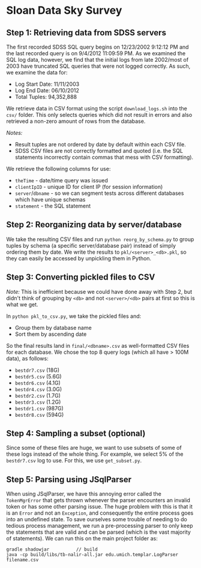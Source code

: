 # Sloan Data Sky Survey

## Step 1: Retrieving data from SDSS servers

The first recorded SDSS SQL query begins on 12/23/2002 9:12:12 PM and the last recorded query is on 9/4/2012 11:09:59 PM. As we examined the SQL log data, however, we find that the initial logs from late 2002/most of 2003 have truncated SQL queries that were not logged correctly. As such, we examine the data for:

* Log Start Date: 11/11/2003
* Log End Date: 06/10/2012
* Total Tuples: 94,352,888

We retrieve data in CSV format using the script `download_logs.sh` into the `csv/` folder. This only selects queries which did not result in errors and also retrieved a non-zero amount of rows from the database.

*Notes:*

* Result tuples are not ordered by date by default within each CSV file.
* SDSS CSV files are not correctly formatted and quoted (i.e. the SQL statements incorrectly contain commas that mess with CSV formatting).

We retrieve the following columns for use:

* `theTime` - date/time query was issued
* `clientIpID` - unique ID for client IP (for session information)
* `server`/`dbname` - so we can segment tests across different databases which have unique schemas
* `statement` - the SQL statement

## Step 2: Reorganizing data by server/database

We take the resulting CSV files and run `python reorg_by_schema.py` to group tuples by schema (a specific server/database pair) instead of simply ordering them by date. We write the results to `pkl/<server>_<db>.pkl`, so they can easily be accessed by unpickling them in Python.

## Step 3: Converting pickled files to CSV

*Note:* This is inefficient because we could have done away with Step 2, but didn't think of grouping by `<db>` and not `<server>/<db>` pairs at first so this is what we get.

In `python pkl_to_csv.py`, we take the pickled files and:

* Group them by database name
* Sort them by ascending date

So the final results land in `final/<dbname>.csv` as well-formatted CSV files for each database. We chose the top 8 query logs (which all have > 100M data), as follows:

* `bestdr7.csv` (18G)
* `bestdr5.csv` (5.6G)
* `bestdr6.csv` (4.1G)
* `bestdr4.csv` (3.0G)
* `bestdr2.csv` (1.7G)
* `bestdr3.csv` (1.2G)
* `bestdr1.csv` (987G)
* `bestdr8.csv` (594G)

## Step 4: Sampling a subset (optional)

Since some of these files are huge, we want to use subsets of some of these logs instead of the whole thing. For example, we select 5% of the `bestdr7.csv` log to use. For this, we use `get_subset.py`.

## Step 5: Parsing using JSqlParser

When using JSqlParser, we have this annoying error called the `TokenMgrError` that gets thrown whenever the parser encounters an invalid token or has some other parsing issue. The huge problem with this is that it is an `Error` and not an `Exception`, and consequently the entire process goes into an undefined state. To save ourselves some trouble of needing to do tedious process management, we run a pre-processing parser to only keep the statements that are valid and can be parsed (which is the vast majority of statements). We can run this on the main project folder as:

```
gradle shadowjar          // build
java -cp build/libs/tb-nalir-all.jar edu.umich.templar.LogParser filename.csv
```
